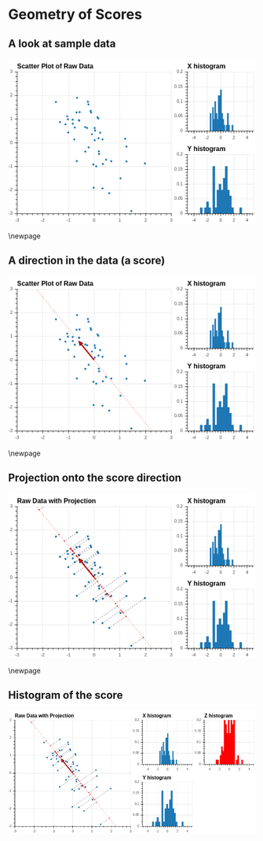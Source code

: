 # Geometry of Scores

## A look at sample data 

![](../img/PCAsimulated-1.png)

\newpage
## A direction in the data (a score)

![](../img/PCAsimulated-2.png)

\newpage
## Projection onto the score direction

![](../img/PCAsimulated-3.png)

\newpage
## Histogram of the score

![](../img/PCAsimulated-4.png)
